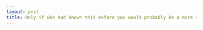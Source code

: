 ```yaml
---
layout: post
title: Only if who had known this before you would probably be a more successful web developer than you are now.
---
```

